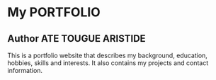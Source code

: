 # My PORTFOLIO
## Author ATE TOUGUE ARISTIDE
This is a portfolio website that describes my background, education, hobbies, skills and interests. It also contains my projects and contact information.

